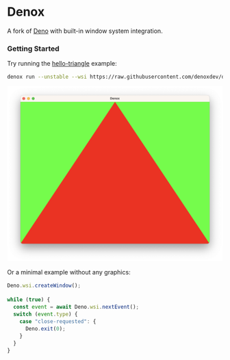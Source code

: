# Denox

A fork of [Deno](https://github.com/denoland/deno) with built-in window system integration.

### Getting Started

Try running the [hello-triangle](./examples/hello-triangle/main.ts) example:

```sh
denox run --unstable --wsi https://raw.githubusercontent.com/denoxdev/denox/v0.3.0/examples/hello-triangle/main.ts
```

![A red triangle over a green background.](./examples/hello-triangle/screenshot.png)

Or a minimal example without any graphics:

```ts
Deno.wsi.createWindow();

while (true) {
  const event = await Deno.wsi.nextEvent();
  switch (event.type) {
    case "close-requested": {
      Deno.exit(0);
    }
  }
}
```
